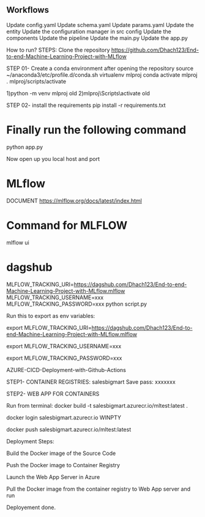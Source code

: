 

## Workflows
Update config.yaml
Update schema.yaml
Update params.yaml
Update the entity
Update the configuration manager in src config
Update the components
Update the pipeline
Update the main.py
Update the app.py


How to run?
STEPS:
Clone the repository
https://github.com/Dhach123/End-to-end-Machine-Learning-Project-with-MLflow


STEP 01- Create a conda environment after opening the repository
source ~/anaconda3/etc/profile.d/conda.sh
 virtualenv mlproj
conda activate mlproj
. mlproj/scripts/activate  

1)python -m venv mlproj   old
2)mlproj\Scripts\activate  old  

STEP 02- install the requirements
pip install -r requirements.txt


# Finally run the following command
python app.py

Now
open up you local host and port


# MLflow
DOCUMENT https://mlflow.org/docs/latest/index.html

# Command for MLFLOW
mlflow ui

# dagshub

MLFLOW_TRACKING_URI=https://dagshub.com/Dhach123/End-to-end-Machine-Learning-Project-with-MLflow.mlflow
MLFLOW_TRACKING_USERNAME=xxx
MLFLOW_TRACKING_PASSWORD=xxx
python script.py


Run this to export as env variables:


export MLFLOW_TRACKING_URI=https://dagshub.com/Dhach123/End-to-end-Machine-Learning-Project-with-MLflow.mlflow

export MLFLOW_TRACKING_USERNAME=xxx 

export MLFLOW_TRACKING_PASSWORD=xxx



AZURE-CICD-Deployment-with-Github-Actions

STEP1- CONTAINER REGISTRIES:
salesbigmart
Save pass:
xxxxxxx

STEP2- WEB APP FOR CONTAINERS

Run from terminal:
docker build -t salesbigmart.azurecr.io/mltest:latest .

docker login salesbigmart.azurecr.io   WINPTY

docker push salesbigmart.azurecr.io/mltest:latest

Deployment Steps:

Build the Docker image of the Source Code

Push the Docker image to Container Registry

Launch the Web App Server in Azure

Pull the Docker image from the container registry to Web App server and run

Deployement done. 